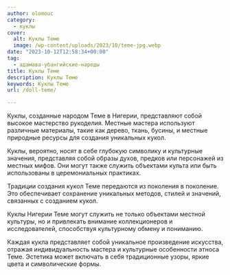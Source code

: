 ```yaml
---
author: olomouc
category:
  - куклы
cover:
  alt: Куклы Теме
  image: /wp-content/uploads/2023/10/teme-jpg.webp
date: "2023-10-12T12:58:34+00:00"
tag:
  - адамава-убангийские-народы
title: Куклы Теме
description: Куклы Теме
keywords: Куклы Теме
url: /doll-teme/

---
```

Куклы, созданные народом Теме в Нигерии, представляют собой высокое мастерство рукоделия. Местные мастера используют различные материалы, такие как дерево, ткань, бусины, и местные природные ресурсы для создания уникальных кукол.

Куклы, вероятно, носят в себе глубокую символику и культурные значения, представляя собой образы духов, предков или персонажей из местных мифов. Они могут также служить объектами культа или быть использованы в церемониальных практиках.

Традиции создания кукол Теме передаются из поколения в поколение. Это обеспечивает сохранение уникальных методов, стилей и значений, связанных с созданием кукол.

Куклы Нигерии Теме могут служить не только объектами местной культуры, но и привлекать внимание коллекционеров и исследователей, способствуя культурному обмену и пониманию.

Каждая кукла представляет собой уникальное произведение искусства, отражая индивидуальность мастера и культурные особенности этноса Теме. Эстетика может включать в себя традиционные узоры, яркие цвета и символические формы.

